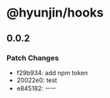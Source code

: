 # @hyunjin/hooks

## 0.0.2

### Patch Changes

- f29b934: add npm token
- 20022e0: test
- e845182: ㅡㅡ
